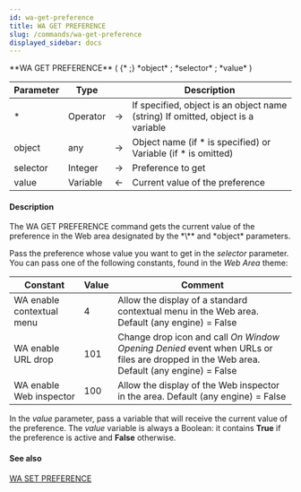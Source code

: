 ```yaml
---
id: wa-get-preference
title: WA GET PREFERENCE
slug: /commands/wa-get-preference
displayed_sidebar: docs
---
```


<!--REF #_command_.WA GET PREFERENCE.Syntax-->**WA GET PREFERENCE** ( {* ;} *object* ; *selector* ; *value* )<!-- END REF-->
<!--REF #_command_.WA GET PREFERENCE.Params-->
| Parameter | Type |  | Description |
| --- | --- | --- | --- |
| * | Operator | &rarr; | If specified, object is an object name (string) If omitted, object is a variable |
| object | any | &rarr; | Object name (if * is specified) or Variable (if * is omitted) |
| selector | Integer | &rarr; | Preference to get |
| value | Variable | &larr; | Current value of the preference |

<!-- END REF-->

#### Description 

<!--REF #_command_.WA GET PREFERENCE.Summary-->The WA GET PREFERENCE command gets the current value of the preference in the Web area designated by the *\** and *object* parameters.<!-- END REF--> 

Pass the preference whose value you want to get in the *selector* parameter. You can pass one of the following constants, found in the *Web Area* theme:

| Constant                  | Value | Comment                                                                                                                                 |
| ------------------------- | ----- | --------------------------------------------------------------------------------------------------------------------------------------- |
| WA enable contextual menu | 4     | Allow the display of a standard contextual menu in the Web area. Default (any engine) = False                                           |
| WA enable URL drop        | 101   | Change drop icon and call *On Window Opening Denied* event when URLs or files are dropped in the Web area. Default (any engine) = False |
| WA enable Web inspector   | 100   | Allow the display of the Web inspector in the area. Default (any engine) = False                                                        |

In the *value* parameter, pass a variable that will receive the current value of the preference. The *value* variable is always a Boolean: it contains **True** if the preference is active and **False** otherwise.

#### See also 

[WA SET PREFERENCE](wa-set-preference.md)  